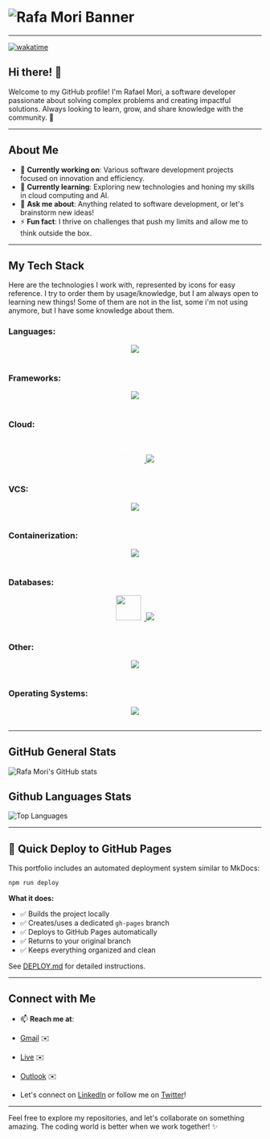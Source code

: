 # ![Rafa Mori Banner](https://github.com/rafa-mori/.github/blob/661f6f130131342296429af51d15f5eb6b98679e/assets/banners/name-top_banner_a.png)

---

[![wakatime](https://wakatime.com/badge/user/04f6fe46-6782-45b3-a50a-604625b89d5b.svg)](https://wakatime.com/@04f6fe46-6782-45b3-a50a-604625b89d5b)

## Hi there! 👋

Welcome to my GitHub profile! I'm Rafael Mori, a software developer passionate about solving complex problems and
creating impactful solutions. Always looking to learn, grow, and share knowledge with the community. 🚀

---

## About Me

- 🔭 **Currently working on**: Various software development projects focused on innovation and efficiency.
- 🌱 **Currently learning**: Exploring new technologies and honing my skills in cloud computing and AI.
- 💬 **Ask me about**: Anything related to software development, or let's brainstorm new ideas!
- ⚡ **Fun fact**: I thrive on challenges that push my limits and allow me to think outside the box.

---

## My Tech Stack

Here are the technologies I work with, represented by icons for easy reference. I try to order them by usage/knowledge, but I am always open to learning new things!
Some of them are not in the list, some i'm not using anymore, but I have some knowledge about them.

### **Languages:**

<div align="center">
  <a href="#">
    <img src="https://skillicons.dev/icons?i=bash,js,go,python,ts,dart,java,php,cs,c" />
  </a>
</div>
<br>

### **Frameworks:**

<div align="center">
  <a href="#">
    <img src="https://skillicons.dev/icons?i=flutter,express,react,angular,flask,django,jquery,bootstrap,wordpress,laravel,spring,vue" />
  </a>
</div>
<br>

### **Cloud:**

<div align="center">
  <a href="#">
    <div style="width: 50px !important; max-width: 50px !important; display: inline-block; margin-right: 7px;">
      <svg style="margin-bottom: 0px; padding-bottom: 0px;" xmlns="http://www.w3.org/2000/svg" viewBox="0 0 128 128"><path fill="#FFFF" d="M55.387 66.469h8.333l-4.407-7.09-8.088 12.819h-3.681L57.382 56.8a2.324 2.324 0 011.931-.998c.765 0 1.478.363 1.892.972l9.876 15.424H67.4l-1.736-2.865h-8.438l-1.839-2.864zm38.235 2.864V55.958h-3.123v14.685c0 .402.156.791.454 1.089.298.298.7.466 1.141.466h14.244l1.841-2.865H93.622zm-51.677-2.397c3.033 0 5.496-2.449 5.496-5.482s-2.462-5.496-5.496-5.496H28.28v16.241h3.123V58.822h10.335c1.452 0 2.618 1.18 2.618 2.631s-1.167 2.631-2.618 2.631l-8.806-.013 9.324 8.127h4.538l-6.274-5.263h1.425zM9.059 72.198c-4.483 0-8.122-3.629-8.122-8.114s3.638-8.127 8.122-8.127h9.439c4.485 0 8.121 3.643 8.121 8.127s-3.636 8.114-8.121 8.114H9.059zm9.229-2.865a5.25 5.25 0 005.258-5.249 5.262 5.262 0 00-5.258-5.263H9.267a5.262 5.262 0 00-5.256 5.263 5.25 5.25 0 005.256 5.249h9.021zm59.314 2.865c-4.484 0-8.126-3.629-8.126-8.114s3.642-8.127 8.126-8.127h11.212l-1.829 2.864H77.81a5.267 5.267 0 00-5.264 5.263c0 2.903 2.36 5.249 5.264 5.249h11.263l-1.84 2.865h-9.631zm38.197-2.865a5.25 5.25 0 01-5.055-3.824h13.35l1.84-2.864h-15.19a5.266 5.266 0 015.055-3.824h9.163l1.854-2.864h-11.225c-4.484 0-8.126 3.643-8.126 8.127s3.642 8.114 8.126 8.114h9.631l1.841-2.865h-11.264"/></svg>
    </div>
    <img src="https://skillicons.dev/icons?i=aws,azure,vercel,netlify" />
  </a>
</div>
<br>

### **VCS:**

<div align="center">
  <a href="#">
    <img src="https://skillicons.dev/icons?i=git,github,bitbucket" />
  </a>
</div>
<br>

### **Containerization:**

<div align="center">
  <a href="#">
    <img src="https://skillicons.dev/icons?i=docker,kubernetes" />
  </a>
</div>
<br>

### **Databases:**

<div align="center">
  <a href="#">
    <img width="50px;" style="margin-right: 7px;" src="https://cdn.jsdelivr.net/gh/devicons/devicon@latest/icons/oracle/oracle-original.svg"/>
    <img src="https://skillicons.dev/icons?i=mysql,mongodb,redis,rabbitmq,postgresql,sqlite" />
  </a>
</div>
<br>

### **Other:**

<div align="center">
  <a href="#">
    <img src="https://skillicons.dev/icons?i=idea,vscode,pycharm,webstorm,sublime,visualstudio,arduino,androidstudio,nginx,postman,devto,stackoverflow" />
  </a>
</div>
<br>

### **Operating Systems:**

<div align="center">
  <a href="#">
    <img src="https://skillicons.dev/icons?i=linux,debian,ubuntu,kali,arch,windows,androidstudio,apple" />
  </a>
</div>
<br>

---

## GitHub General Stats

![Rafa Mori's GitHub stats](https://github-readme-stats-git-main-faelmoris-projects.vercel.app/api?username=faelmori&show_icons=true&theme=date_night)

## Github Languages Stats

![Top Languages](https://github-readme-stats-git-main-faelmoris-projects.vercel.app/api/top-langs/?username=faelmori&layout=compact&show_icons=true&theme=date_night&langs_count=15)

[//]: # (## GitHub General Stats)

[//]: # (![Rafa Mori's GitHub stats]&#40;https://faelmori-readme-stats-faelmoris-projects.vercel.app/api/status/up?username=faelmori&show_icons=true&theme=date_night&#41;)

[//]: # ()
[//]: # (## Github Languages Stats)

[//]: # (![Top Languages]&#40;https://faelmori-readme-stats-faelmoris-projects.vercel.app/api/top-langs/?username=faelmori&layout=compact&show_icons=true&theme=date_night&langs_count=15&#41;)

---

## 🚀 Quick Deploy to GitHub Pages

This portfolio includes an automated deployment system similar to MkDocs:

```bash
npm run deploy
```

**What it does:**

- ✅ Builds the project locally
- ✅ Creates/uses a dedicated `gh-pages` branch  
- ✅ Deploys to GitHub Pages automatically
- ✅ Returns to your original branch
- ✅ Keeps everything organized and clean

See [DEPLOY.md](./DEPLOY.md) for detailed instructions.

---

## Connect with Me

- 📫 **Reach me at**:

- [Gmail](mailto:faelmori@gmail.com) ✉️
- [Live](mailto:faelmori@live.com) ✉️
- [Outlook](mailto:faelmori@outlook.com) ✉️
- Let's connect on [LinkedIn](https://www.linkedin.com/in/rafael-mori-b7025516/) or follow me on [Twitter](https://x.com/faelOmori)!

---

Feel free to explore my repositories, and let's collaborate on something amazing. The coding world is better when we work together! ✨
